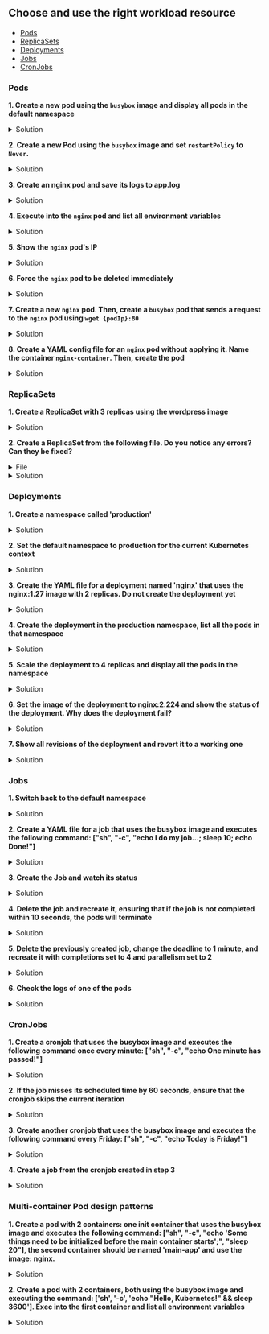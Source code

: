 
## Choose and use the right workload resource

* [Pods](https://kubernetes.io/docs/concepts/workloads/pods/ "Pods")
* [ReplicaSets](https://kubernetes.io/docs/concepts/workloads/controllers/replicaset/ "ReplicaSets")
* [Deployments](https://kubernetes.io/docs/concepts/workloads/controllers/deployment/ "Deployments")
* [Jobs](https://kubernetes.io/docs/concepts/workloads/controllers/job/ "Jobs")
* [CronJobs](https://kubernetes.io/docs/concepts/workloads/controllers/cron-jobs/ "CronJobs")

### Pods

**1. Create a new pod using the <code>busybox</code> image and display all pods in the default namespace**

<details><summary>Solution</summary>
<p>

```bash
kubectl run busybox --image=busybox 
kubectl get pods #the namespace is 'default' unless specified otherwise
```

</p>
</details>


**2. Create a new Pod using the <code>busybox</code> image and set <code>restartPolicy</code> to <code>Never</code>.**

<details><summary>Solution</summary>
<p>

```bash
kubectl run busybox2 --image=busybox --restart=Never 
kubectl get pods
```

</p>
</details>


**3. Create an nginx pod and save its logs to app.log**

<details><summary>Solution</summary>
<p>

```bash
kubectl run nginx --image=nginx
kubectl logs nginx > app.log
```

</p>
</details>


**4. Execute into the <code>nginx</code> pod and list all environment variables**

<details><summary>Solution</summary>
<p>

```bash
kubectl exec -it nginx /bin/bash -- env
```

</p>
</details>


**5. Show the <code>nginx</code> pod's IP**

<details><summary>Solution</summary>
<p>

```bash
kubectl get pods -o wide #solution 1
kubectl describe pods nginx | grep -i IP #solution 2
```

</p>
</details>


**6. Force the <code>nginx</code> pod to be deleted immediately**

<details><summary>Solution</summary>
<p>

```bash
kubectl delete pods nginx --force --grace-period=0
```

</p>
</details>


**7. Create a new <code>nginx</code> pod. Then, create a <code>busybox</code> pod that sends a request to the <code>nginx</code> pod using <code>wget {podIp}:80</code>**

<details><summary>Solution</summary>
<p>

```bash
kubectl run nginx --image=nginx
kubectl get pods nginx -o wide #copy pod ip
kubectl run busybox --image=busybox --restart=Never -it --rm -- wget -O- {podIp}:80 #nginx uses by default port 80
```

</p>
</details>


**8. Create a YAML config file for an <code>nginx</code> pod without applying it. Name the container <code>nginx-container</code>. Then, create the pod**

<details><summary>Solution</summary>
<p>

```bash
kubectl run nginx --image=nginx --dry-run=client -o yaml > nginx.yaml
```

```YAML
apiVersion: v1
kind: Pod
metadata:
  creationTimestamp: null
  labels:
    run: nginx
  name: nginx
spec:
  containers:
  - image: nginx
    name: nginx-container # add 
    resources: {}
  dnsPolicy: ClusterFirst
  restartPolicy: Always
status: {}
```

```bash
kubectl apply -f nginx.yaml
kubectl describe pod nginx | grep -i nginx-container
```

</p>
</details>


### ReplicaSets

**1. Create a ReplicaSet with 3 replicas using the wordpress image**

<details><summary>Solution</summary>
<p>

ReplicaSets cannot be created imperatively, so you need to copy a template from the k8s docs and modify it

```YAML
apiVersion: apps/v1
kind: ReplicaSet
metadata:
  name: wordpress-rs
spec:
  replicas: 3
  selector:
    matchLabels:
      app: wordpress
  template:
    metadata:
      labels:
        app: wordpress
    spec:
      containers:
      - name: wordpress
        image: wordpress                                        
```

```bash
kubectl apply -f wordpress.yaml
kubectl get rs
kubectl get pods
```

</p>
</details>


**2. Create a ReplicaSet from the following file. Do you notice any errors? Can they be fixed?**

<details><summary>File</summary>
<p>

```YAML
apiVersion: apps/v1
kind: ReplicaSet
metadata:
  name: nginx-rs
spec:
  replicas: 2
  selector:
    matchLabels:
      app: nginx-pod
  template:
    metadata:
      labels:
        app: nginx
    spec:
      containers:
      - name: nginx
        image: nginx                      
```

</p>
</details>


<details><summary>Solution</summary>
<p>

```YAML
apiVersion: apps/v1
kind: ReplicaSet
metadata:
  name: nginx-rs
spec:
  replicas: 2
  selector:
    matchLabels:
      app: nginx #change
  template:
    metadata:
      labels:
        app: nginx
    spec:
      containers:
      - name: nginx
        image: nginx                      
```

</p>
</details>


### Deployments

**1. Create a namespace called 'production'**

<details><summary>Solution</summary>
<p>

```bash
kubectl create ns production
```

</p>
</details>


**2. Set the default namespace to production for the current Kubernetes context**

<details><summary>Solution</summary>
<p>

```bash
kubectl config set-context --current --namespace=production
```

</p>
</details>


**3. Create the YAML file for a deployment named 'nginx' that uses the nginx:1.27 image with 2 replicas. Do not create the deployment yet**

<details><summary>Solution</summary>
<p>

```bash
kubectl create deploy nginx --image=nginx:1.27 --replicas=2 --dry-run=client -o yaml > deploy.yaml
```

</p>
</details>


**4. Create the deployment in the production namespace, list all the pods in that namespace**

<details><summary>Solution</summary>
<p>

Since you set the current namespace to production, there is no need to specify -n production at the end of the following commands

```bash
kubectl apply -f deploy.yaml
kubectl get pods 
```

</p>
</details>


**5. Scale the deployment to 4 replicas and display all the pods in the namespace**

<details><summary>Solution</summary>
<p>

```bash
kubectl scale deploy nginx --replicas=4
kubectl get pods 
```

</p>
</details>


**6. Set the image of the deployment to nginx:2.224 and show the status of the deployment. Why does the deployment fail?**

<details><summary>Solution</summary>
<p>

```bash
kubectl set image deploy nginx nginx=nginx:2.224
kubectl rollout status deploy nginx
```
The deploy fails because the image does not exist

```bash
kubectl describe pod {podName}
```


</p>
</details>


**7. Show all revisions of the deployment and revert it to a working one**

<details><summary>Solution</summary>
<p>

```bash
kubectl rollout history deploy nginx
kubectl rollout history deploy nginx --revision=1
kubectl rollout history deploy nginx --revision=2
kubectl rollout undo deploy nginx --to-revision=1
kubectl get deploy nginx -o wide #the image version should be nginx:1.27
kubectl get pods # all pods should be running
```
</p>
</details>


### Jobs

**1. Switch back to the default namespace**

<details><summary>Solution</summary>
<p>

```bash
kubectl config set-context --current --namespace=default
```
</p>
</details>


**2. Create a YAML file for a job that uses the busybox image and executes the following command: ["sh", "-c", "echo I do my job...; sleep 10; echo Done!"]**

<details><summary>Solution</summary>
<p>

```bash
 kubectl create job busyjob --image=busybox --dry-run=client -o yaml > job.yaml
```

```YAML
apiVersion: batch/v1
kind: Job
metadata:
  creationTimestamp: null
  name: busyjob
spec:
  template:
    metadata:
      creationTimestamp: null
    spec:
      containers:
      - image: busybox
        name: busyjob
        resources: {}
        command: ["sh", "-c", "echo I do my job...; sleep 10; echo Done!"] #add
      restartPolicy: Never
status: {}
```
</p>
</details>


**3. Create the Job and watch its status**

<details><summary>Solution</summary>
<p>

```bash
kubectl apply -f job.yaml
kubectl get jobs --watch
```
</p>
</details>


**4. Delete the job and recreate it, ensuring that if the job is not completed within 10 seconds, the pods will terminate**

<details><summary>Solution</summary>
<p>

```bash
 kubectl delete job busyjob
```
```YAML
apiVersion: batch/v1
kind: Job
metadata:
  creationTimestamp: null
  name: busyjob
spec:
  activeDeadlineSeconds: 10 #add
  template:
    metadata:
      creationTimestamp: null
    spec:
      containers:
      - image: busybox
        name: busyjob
        resources: {}
        command: ["sh", "-c", "echo I do my job...; sleep 10; echo Done!"] #add
      restartPolicy: Never
status: {}
```
```bash
 kubectl apply -f job.yaml
 kubectl get jobs --watch
```
</p>
</details>


**5. Delete the previously created job, change the deadline to 1 minute, and recreate it with completions set to 4 and parallelism set to 2**

<details><summary>Solution</summary>
<p>

```bash
 kubectl delete job busyjob
```
```YAML
apiVersion: batch/v1
kind: Job
metadata:
  creationTimestamp: null
  name: busyjob
spec:
  activeDeadlineSeconds: 60 #change
  parallelism: 2 #add
  completions: 4 #add
  template:
    metadata:
      creationTimestamp: null
    spec:
      containers:
      - image: busybox
        name: busyjob
        resources: {}
        command: ["sh", "-c", "echo I do my job...; sleep 10; echo Done!"]
      restartPolicy: Never
status: {}
```
```bash
 kubectl apply -f job.yaml
 kubectl get jobs --watch
```
</p>
</details>


**6. Check the logs of one of the pods**

<details><summary>Solution</summary>
<p>

```bash
kubectl get pods
kubectl log {podName}
```
</p>
</details>


### CronJobs

**1. Create a cronjob that uses the busybox image and executes the following command once every minute: ["sh", "-c", "echo One minute has passed!"]**

<details><summary>Solution</summary>
<p>

```bash
kubectl create cronjob busycronjob --image=busybox --schedule="*/1 * * * *" --dry-run=client -o yaml > cronjob.yaml
```

```YAML
apiVersion: batch/v1
kind: CronJob
metadata:
  creationTimestamp: null
  name: busycronjob
spec:
  jobTemplate:
    metadata:
      creationTimestamp: null
      name: busycronjob
    spec:
      template:
        metadata:
          creationTimestamp: null
        spec:
          containers:
          - image: busybox
            name: busycronjob
            command: ["sh", "-c", "echo One minute has passed!"] #add
          restartPolicy: OnFailure
  schedule: '*/1 * * * *'
status: {}
```
```bash
kubectl apply -f cronjob.yaml
```

</p>
</details>


**2. If the job misses its scheduled time by 60 seconds, ensure that the cronjob skips the current iteration**

<details><summary>Solution</summary>
<p>

```YAML
apiVersion: batch/v1
kind: CronJob
metadata:
  creationTimestamp: null
  name: busycronjob
spec:
  startingDeadlineSeconds: 60 #add
  jobTemplate:
    metadata:
      creationTimestamp: null
      name: busycronjob
    spec:
      template:
        metadata:
          creationTimestamp: null
        spec:
          containers:
          - image: busybox
            name: busycronjob
            command: ["sh", "-c", "echo One minute has passed!"]
          restartPolicy: OnFailure
  schedule: '*/1 * * * *'
status: {}
```
</p>
</details>


**3. Create another cronjob that uses the busybox image and executes the following command every Friday: ["sh", "-c", "echo Today is Friday!"]**

<details><summary>Solution</summary>
<p>

```bash
kubectl create cronjob fridaycronjob --image=busybox --schedule="* * * * 5" --dry-run=client -o yaml > fridaycronjob.yaml
```

```YAML
apiVersion: batch/v1
kind: CronJob
metadata:
  creationTimestamp: null
  name: fridaycronjob
spec:
  jobTemplate:
    metadata:
      creationTimestamp: null
      name: fridaycronjob
    spec:
      template:
        metadata:
          creationTimestamp: null
        spec:
          containers:
          - image: busybox
            name: fridaycronjob
            resources: {}
            command: ["sh", "-c", "echo Today is Friday!"]
          restartPolicy: OnFailure
  schedule: '* * * * 5'
status: {}
```
```bash
kubectl apply -f fridaycronjob.yaml
```

</p>
</details>


**4. Create a job from the cronjob created in step 3**
<details><summary>Solution</summary>
<p>

```bash
kubectl create job jobfromcronjob --from=cronjob/fridaycronjob
```

</p>
</details>


### Multi-container Pod design patterns

**1. Create a pod with 2 containers: one init container that uses the busybox image and executes the following command: ["sh", "-c", "echo 'Some things need to be initialized before the main container starts';", "sleep 20"], the second container should be named 'main-app' and use the image: nginx.**

<details><summary>Solution</summary>
<p>

```YAML
apiVersion: v1
kind: Pod
metadata:
  creationTimestamp: null
  labels:
    run: multipod
  name: multipod
spec:
  initContainers:
  - image: busybox
    name: busybox
    command: ["sh", "-c", "echo 'Some things have to be initialized before the main container starts';", "sleep 20"]
  containers:
  - image: nginx
    name: main-app
  dnsPolicy: ClusterFirst
  restartPolicy: Always
status: {}
```

```bash
kubectl get pods
```
</p>
</details>


**2. Create a pod with 2 containers, both using the busybox image and executing the command: ['sh', '-c', 'echo "Hello, Kubernetes!" && sleep 3600']. Exec into the first container and list all environment variables**

<details><summary>Solution</summary>
<p>

```YAML
apiVersion: v1
kind: Pod
metadata:
  creationTimestamp: null
  labels:
    run: busybox
  name: busybox
spec:
  containers:
  - image: busybox
    name: busybox
    command: ['sh', '-c', 'echo "Hello, Kubernetes!" && sleep 3600']
  - image: busybox
    name: busybox2
    command: ['sh', '-c', 'echo "Hello, Kubernetes!" && sleep 3600']
  dnsPolicy: ClusterFirst
  restartPolicy: Always
status: {}
```

```bash
kubectl exec -it busybox --container=busybox -- env 
```
</p>
</details>
